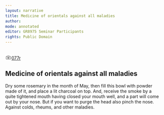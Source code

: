 ```yaml
---
layout: narrative
title: Medicine of orientals against all maladies
author:
mode: annotated
editor: GR8975 Seminar Participants
rights: Public Domain
---
```


 <br/><a href="http://gallica.bnf.fr/ark:/12148/btv1b10500001g/f159.image"><img src="../assets/photo-icon.png" alt="folio images" style="display:inline-block; margin-bottom:-3px;">077r</a><br/> 
## Medicine of orientals against all maladies

  
 Dry some rosemary in the month of May, then fill this bowl with powder made of it, and place a lit charcoal on top. And, receive the smoke by a quite tightened mouth having closed your mouth well, and a part will come out by your nose. But if you want to purge the head also pinch the nose. Against colds, rheums, and other maladies.
 